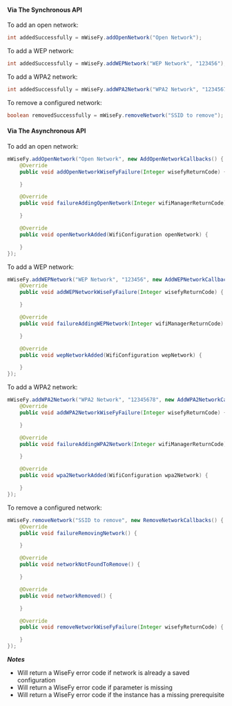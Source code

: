 #### Via The Synchronous API

To add an open network:

```java
int addedSuccessfully = mWiseFy.addOpenNetwork("Open Network");
```

To add a WEP network:

```java
int addedSuccessfully = mWiseFy.addWEPNetwork("WEP Network", "123456");
```

To add a WPA2 network:

```java
int addedSuccessfully = mWiseFy.addWPA2Network("WPA2 Network", "12345678");
```

To remove a configured network:

```java
boolean removedSuccessfully = mWiseFy.removeNetwork("SSID to remove");
```

#### Via The Asynchronous API

To add an open network:

```java
mWiseFy.addOpenNetwork("Open Network", new AddOpenNetworkCallbacks() {
    @Override
    public void addOpenNetworkWiseFyFailure(Integer wisefyReturnCode) {

    }

    @Override
    public void failureAddingOpenNetwork(Integer wifiManagerReturnCode) {

    }

    @Override
    public void openNetworkAdded(WifiConfiguration openNetwork) {

    }
});
```

To add a WEP network:

```java
mWiseFy.addWEPNetwork("WEP Network", "123456", new AddWEPNetworkCallbacks() {
    @Override
    public void addWEPNetworkWiseFyFailure(Integer wisefyReturnCode) {

    }

    @Override
    public void failureAddingWEPNetwork(Integer wifiManagerReturnCode) {

    }

    @Override
    public void wepNetworkAdded(WifiConfiguration wepNetwork) {

    }
});
```

To add a WPA2 network:

```java
mWiseFy.addWPA2Network("WPA2 Network", "12345678", new AddWPA2NetworkCallbacks() {
    @Override
    public void addWPA2NetworkWiseFyFailure(Integer wisefyReturnCode) {

    }

    @Override
    public void failureAddingWPA2Network(Integer wifiManagerReturnCode) {

    }

    @Override
    public void wpa2NetworkAdded(WifiConfiguration wpa2Network) {

    }
});
```

To remove a configured network:

```java
mWiseFy.removeNetwork("SSID to remove", new RemoveNetworkCallbacks() {
    @Override
    public void failureRemovingNetwork() {

    }

    @Override
    public void networkNotFoundToRemove() {

    }

    @Override
    public void networkRemoved() {

    }

    @Override
    public void removeNetworkWiseFyFailure(Integer wisefyReturnCode) {

    }
});
```

***Notes***

- Will return a WiseFy error code if network is already a saved configuration
- Will return a WiseFy error code if parameter is missing
- Will return a WiseFy error code if the instance has a missing prerequisite